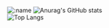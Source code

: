 ![:name](https://count.getloli.com/get/@:Speechless22)
![Anurag's GitHub stats](https://github-readme-stats-speechless.vercel.app/api?username=Speechless22&show_icons=true&theme=transparent&card_width=720px)  
![Top Langs](https://github-readme-stats-speechless.vercel.app/api/top-langs/?username=Speechless22&layout=compact&theme=transparent&card_width=720px)
